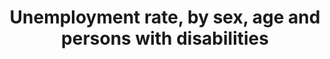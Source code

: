 ---
actual_indicator_available: Unemployment rate by disability status, sex, and age,
  2009-16 annual averages
actual_indicator_available_description: "The unemployment rate represents the number\
  \ of unemployed persons as a percent of the civilian labor force. Unemployed persons\
  \ are those who had no employment during the reference week, were available for\
  \ work at that time, and had made specific efforts to find employment sometime during\
  \ the 4-week period ending with the reference week. Persons who were waiting to\
  \ be recalled to a job from which they had been laid off need not have been looking\
  \ for work to be classified as unemployed. The civilian labor force comprises all\
  \ persons classified as employed or unemployed. The CPS uses a set of six questions\
  \ to identify persons with disabilities. In the CPS, persons are classified as having\
  \ a disability if there is a response of \"\"yes\"\" to any of these questions:\
  \ 1.\tIs anyone deaf or does anyone have serious difficulty hearing? 2.\tIs anyone\
  \ blind or does anyone have serious difficulty seeing even when wearing glasses?\
  \ 3.\tBecause of a physical, mental, or emotional condition, does anyone have serious\
  \ difficulty concentrating, remembering, or making decisions? 4.\tDoes anyone have\
  \ serious difficulty walking or climbing stairs? 5.\tDoes anyone have difficulty\
  \ dressing or bathing? 6.\tBecause of a physical, mental, or emotional condition,\
  \ does anyone have difficulty doing errands alone such as visiting a doctor's office\
  \ or shopping?"
comments_and_limitations: The questions noted above were added to the CPS in June
  2008 to identify persons with a  disability in the civilian noninstitutional population
  age 16 and older. The collection of these data is sponsored by the Department of
  Labor's Office of Disability Employment Policy. Statistics based on the CPS are
  subject to both sampling and nonsampling error. When a sample, rather than the entire
  population, is surveyed, there is a chance that the sample estimates may differ
  from the true population values they represent. The component of this difference
  that occurs because samples differ by chance is known as sampling error, and its
  variability is measured by the standard error of the estimate. There is about a
  90-percent chance, or level of confidence, that an estimate based on a sample will
  differ by no more than 1.6 standard errors from the true population value because
  of sampling error. BLS analyses are generally conducted at the 90-percent level
  of confidence.  The CPS data also are affected by nonsampling error. Nonsampling
  error can occur for many reasons, including the failure to sample a segment of the
  population,  inability to obtain information for all respondents in the sample,
  inability or unwillingness of respondents to provide correct information, and errors
  made in the collection or processing of the data.  Additional information about
  the reliability of data from the CPS and estimating standard errors is available
  at www.bls.gov/cps/documentation.htm#reliability. CPS estimates are controlled to
  population totals that are available by age, sex, race, and Hispanic ethnicity.
  These controls are developed by the Census Bureau and are based on complete population
  counts obtained in the decennial census. In the years between decennial censuses,
  they incorporate the latest information about population change (births, deaths,
  and net international migration). As part of its annual update of population estimates,
  the Census Bureau introduces adjustments to the total population controls. The updated
  controls typically have a negligible impact on unemployment rates and other ratios.
  The estimates of the population of persons with a disability are not controlled
  to independent population totals of persons with a disability because such data
  are not available. Without independent population totals, sample-based estimates
  are more apt to vary from one time period to the next. Information about population
  controls is available at www.bls.gov/cps/documentation.htm#pop.
data_non_statistical: false
date_metadata_updated: October 2017
date_of_national_source_publication: June 2017
disaggregation_categories: Disability status, sex, and age
goal_meta_link: http://unstats.un.org/sdgs/files/metadata-compilation/Metadata-Goal-8.pdf
goal_meta_link_page: 11
graph: longitudinal
graph_status_notes: Graphed
graph_title: "\_Unemployment rate among men with disability, ages 16 and older, 2009-16\
  \ annual averages"
graph_type: line
graph_type_description: Line graph
has_metadata: true
indicator: 8.5.2
indicator_definition: The unemployment rate is calculated by dividing the total number
  of unemployed (for a country or a specific group of workers) by the corresponding
  labour force, which itself is the sum of the total persons employed and unemployed
  in the group. Persons in unemployment are defined as all those of working age who
  were not in employment, carried out activities to seek employment during a specified
  recent period and were currently available to take up employment given a job opportunity.
indicator_name: Unemployment rate, by sex, age and persons with disabilities
indicator_variable: unempl_rate_16yrs_and_over_men_disab
international_and_national_references: 'U.S. Bureau of Labor Statistics - www.bls.gov '
layout: indicator
periodicity: Annual
permalink: /8-5-2/
published: true
rationale_interpretation: Information on unemployment by age illustrates the different
  dimensions of the lack of jobs for people of a given age group. For example, in
  a country where the youth unemployment rate is high and the ratio of the youth unemployment
  rate to the adult unemployment rate is close to one, it may be concluded that the
  problem of unemployment is not specific to youth, but is country-wide. The problem
  of unemployment is unequally distributed when, in addition to a high youth unemployment
  rate, the proportion of youth unemployment in total unemployment is high. In this
  case, employment policies might usefully be directed towards easing the entry of
  young people into the world of work.
reporting_status: complete
scheduled_update_by_national_source: Annual data for 2017 will be available in June
  2018
sdg_goal: 8
source_agency_staff_email: ITCinfo@bls.gov
source_agency_staff_name: BLS Division of International Technical Cooperation staff
source_agency_survey_dataset: U.S. Bureau of Labor Statistics/Current Population Survey
source_notes: null
source_title: null
source_url: https://www.bls.gov/cps/home.htm
target: By 2030, achieve full and productive employment and decent work for all women
  and men, including for young people and persons with disabilities, and equal pay
  for work of equal value.
target_id: '8.5'
time_period: 2009-16
title: Unemployment rate, by sex, age and persons with disabilities
un_custodial_agency: ILO
un_designated_tier: '1'
unit_of_measure: Percent
us_method_of_computation: 'Source: Current Population Survey (CPS) - a monthly national
  sample household survey.   Technical Documentation and Methodology: https://www.bls.gov/cps/documentation.htm'
variable_description: null
variable_notes: null
---